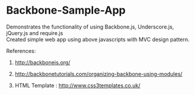 Backbone-Sample-App
===================

Demonstrates the functionality of using Backbone.js, Underscore.js, jQuery.js and require.js  
Created simple web app using above javascripts with MVC design pattern.

References:

1. http://backbonejs.org/

2. http://backbonetutorials.com/organizing-backbone-using-modules/

3. HTML Template : http://www.css3templates.co.uk/

